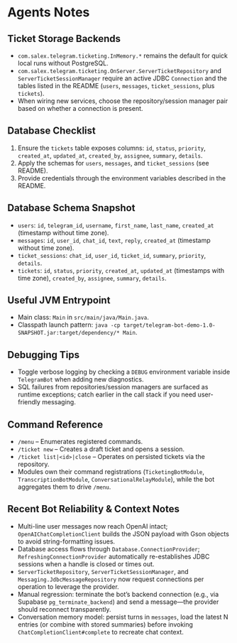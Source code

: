 # Agents Notes

## Ticket Storage Backends
- `com.salex.telegram.ticketing.InMemory.*` remains the default for quick local runs without PostgreSQL.
- `com.salex.telegram.ticketing.OnServer.ServerTicketRepository` and `ServerTicketSessionManager` require an active JDBC `Connection` and the tables listed in the README (`users`, `messages`, `ticket_sessions`, plus `tickets`).
- When wiring new services, choose the repository/session manager pair based on whether a connection is present.

## Database Checklist
1. Ensure the `tickets` table exposes columns: `id`, `status`, `priority`, `created_at`, `updated_at`, `created_by`, `assignee`, `summary`, `details`.
2. Apply the schemas for `users`, `messages`, and `ticket_sessions` (see README).
3. Provide credentials through the environment variables described in the README.

## Database Schema Snapshot
- `users`: `id`, `telegram_id`, `username`, `first_name`, `last_name`, `created_at` (timestamp without time zone).
- `messages`: `id`, `user_id`, `chat_id`, `text`, `reply`, `created_at` (timestamp without time zone).
- `ticket_sessions`: `chat_id`, `user_id`, `ticket_id`, `summary`, `priority`, `details`.
- `tickets`: `id`, `status`, `priority`, `created_at`, `updated_at` (timestamps with time zone), `created_by`, `assignee`, `summary`, `details`.

## Useful JVM Entrypoint
- Main class: `Main` in `src/main/java/Main.java`.
- Classpath launch pattern: `java -cp target/telegram-bot-demo-1.0-SNAPSHOT.jar:target/dependency/* Main`.

## Debugging Tips
- Toggle verbose logging by checking a `DEBUG` environment variable inside `TelegramBot` when adding new diagnostics.
- SQL failures from repositories/session managers are surfaced as runtime exceptions; catch earlier in the call stack if you need user-friendly messaging.

## Command Reference
- `/menu` – Enumerates registered commands.
- `/ticket new` – Creates a draft ticket and opens a session.
- `/ticket list|<id>|close` – Operates on persisted tickets via the repository.
- Modules own their command registrations (`TicketingBotModule`, `TranscriptionBotModule`, `ConversationalRelayModule`), while the bot aggregates them to drive `/menu`.

## Recent Bot Reliability & Context Notes
- Multi-line user messages now reach OpenAI intact; `OpenAIChatCompletionClient` builds the JSON payload with Gson objects to avoid string-formatting issues.
- Database access flows through `Database.ConnectionProvider`; `RefreshingConnectionProvider` automatically re-establishes JDBC sessions when a handle is closed or times out.
- `ServerTicketRepository`, `ServerTicketSessionManager`, and `Messaging.JdbcMessageRepository` now request connections per operation to leverage the provider.
- Manual regression: terminate the bot’s backend connection (e.g., via Supabase `pg_terminate_backend`) and send a message—the provider should reconnect transparently.
- Conversation memory model: persist turns in `messages`, load the latest N entries (or combine with stored summaries) before invoking `ChatCompletionClient#complete` to recreate chat context.
